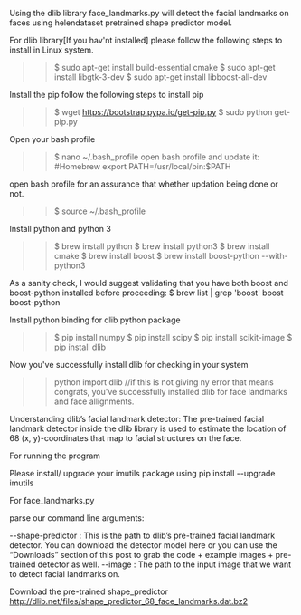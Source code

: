 Using the dlib library face_landmarks.py will detect the facial landmarks on faces using helendataset pretrained shape predictor model.

For dlib library[If you hav'nt installed] please follow the following steps to install in Linux system.

>> $ sudo apt-get install build-essential cmake
>> $ sudo apt-get install libgtk-3-dev
>> $ sudo apt-get install libboost-all-dev

Install the pip follow the following steps to install pip

>> $ wget https://bootstrap.pypa.io/get-pip.py
>> $ sudo python get-pip.py

Open your bash profile

>>$ nano ~/.bash_profile
open bash profile and update it: 
  #Homebrew
  export PATH=/usr/local/bin:$PATH
  
open bash profile for an assurance that whether updation being done or not.  

>>$ source ~/.bash_profile

Install python and python 3 
>>$ brew install python
>>$ brew install python3
>>$ brew install cmake
>>$ brew install boost
>>$ brew install boost-python --with-python3

As a sanity check, I would suggest validating that you have both boost  and boost-python  installed before proceeding:
$ brew list | grep 'boost'
boost
boost-python

Install python binding for dlib python package
>>$ pip install numpy
>>$ pip install scipy
>>$ pip install scikit-image
>>$ pip install dlib

Now you've successfully install dlib for checking in your system
>>python
>>import dlib //if this is not giving ny error that means congrats, you've successfully installed dlib for face landmarks and face allignments.


Understanding dlib’s facial landmark detector:
The pre-trained facial landmark detector inside the dlib library is used to estimate the location of 68 (x, y)-coordinates that map to facial structures on the face.

For running the program 

Please install/ upgrade your imutils package using pip install --upgrade imutils

For face_landmarks.py

parse our command line arguments:

--shape-predictor : This is the path to dlib’s pre-trained facial landmark detector. You can download the detector model here or you can use the “Downloads” section of this post to grab the code + example images + pre-trained detector as well.
--image : The path to the input image that we want to detect facial landmarks on.

Download the pre-trained shape_predictor  
http://dlib.net/files/shape_predictor_68_face_landmarks.dat.bz2


  


